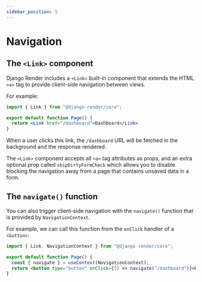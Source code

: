 ```yaml
---
sidebar_position: 5
---
```


# Navigation

## The ``<Link>`` component

Django Render includes a ``<Link>`` built-in component that extends the HTML ``<a>`` tag to provide client-side navigation between views.

For example:

```jsx
import { Link } from "@django-render/core";

export default function Page() {
  return <Link href="/dashboard">Dashboard</Link>
}
```

When a user clicks this link, the ``/dashboard`` URL will be fetched in the background and the response rendered.

The ``<Link>`` component accepts all ``<a>`` tag attributes as props, and an extra optional prop called ``skipDirtyFormCheck`` which allows you to disable blocking the navigation away from a page that contains unsaved data in a form.

## The ``navigate()`` function

You can also trigger client-side navigation with the ``navigate()`` function that is provided by ``NavigationContext``.

For example, we can call this function from the ``onClick`` handler of a ``<button>``:

```jsx
import { Link, NavigationContext } from "@django-render/core";

export default function Page() {
  const { navigate } = useContext(NavigationContext);
  return <button type="button" onClick={() => navigate("/dashboard")}>Dashboard</button>
}
```
